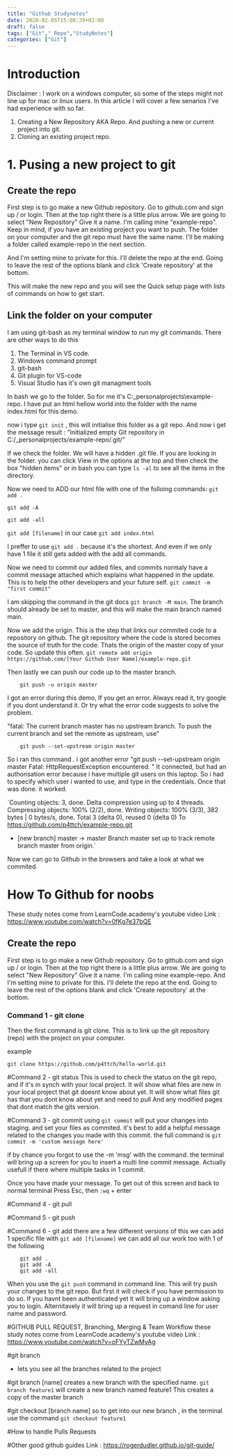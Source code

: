 ```yaml
---
title: "Github Studynotes"
date: 2020-02-05T15:08:29+02:00
draft: false
tags: ["Git"," Repo","StudyNotes"]
categories: ["Git"]
---
```


# Introduction
Disclaimer : I work on a windows computer, so some of the steps might not line up for mac or linux users.
In this article I will cover a few senarios I've had experience with so far. 
1. Creating a New Repository AKA Repo. And pushing a new or current project into git.
2. Cloning an existing project repo.

# 1. Pusing a new project to git
## Create the repo
First step is to go make a new Github repository. 
Go to github.com and sign up / or login. 
Then at the top right there is a little plus arrow.  We are going to select "New Repository"
Give it a name. I'm calling mine "example-repo". Keep in mind, if you have an existing project you want to push. The folder on your computer and the git repo must have the same name. I'll be making a folder called example-repo in the next section.

And I'm setting mine to private for this. I'll delete the repo at the end. 
Going to leave the rest of the options blank and click 'Create repository' at the bottom.

This will make the new repo and you will see the Quick setup page with lists of commands on how to get start.

## Link the folder on your computer
I am using git-bash as my terminal window to run my git commands. There are other ways to do this
1. The Terminal in VS code. 
2. Windows command prompt
3. git-bash
4. Git plugin for VS-code
5. Visual Studio has it's own git managment tools

In bash we go to the folder. So for me it's C:\_personalprojects\example-repo. 
I have put an html hellow world into the folder with the name index.html for this demo. 

now i type `git init` , this will initialise this folder as a git repo. And now i get the message result : 
"Initialized empty Git repository in C:/_personalprojects/example-repo/.git/"

If we check the folder. We will have a hidden .git file. If you are looking in the folder. you can click View in the options at the top and then check the box "hidden items" or in bash you can type `ls -al` to see all the items in the directory.

Now we need to ADD our html file with one of the folloing commands: 
`git add .`

`git add -A`

`git add -all`

`git add [filename]` in our case `git add index.html`


I preffer to use `git add .` because it's the shortest. And even if we only have 1 file it still gets added with the add all commands. 

Now we need to commit our added files, and commits normaly have a commit message attached which explains what happened in the update. This is to help the other developers and your future self.
`git commit -m "first commit"` 

I am skipping the command in the git docs `git branch -M main`.  The branch should already be set to master, and this will make the main branch named main. 

Now we add the origin. This is the step that links our commited code to a repository on github. The git repository where the code is stored becomes the source of truth for the code. Thats the origin of the master copy of your code. So update this often.
`git remote add origin https://github.com/[Your Github User Name]/example-repo.git`

Then lastly we can push our code up to the master branch. 
```   
    git push -u origin master
```

I got an error during this demo, If you get an error. Always read it, try google if you dont understand it. Or try what the error code suggests to solve the problem.

"fatal: The current branch master has no upstream branch.
To push the current branch and set the remote as upstream, use"
```
    git push --set-upstream origin master
```

So i ran this command . i got another error
"git push --set-upstream origin master
Fatal: HttpRequestException encountered.
"
It connected, but had an authorisation error because i have multiple git users on this laptop. So i had to specify which user i wanted to use, and type in the credentials. Once that was done. it worked.

`Counting objects: 3, done.
Delta compression using up to 4 threads.
Compressing objects: 100% (2/2), done.
Writing objects: 100% (3/3), 382 bytes | 0 bytes/s, done.
Total 3 (delta 0), reused 0 (delta 0)
To https://github.com/p4ttch/example-repo.git
 * [new branch]      master -> master
Branch master set up to track remote branch master from origin.`

Now we can go to Github in the browsers and take a look at what we commited.

# How To Github for noobs

These study notes come from LearnCode.academy's youtube video 
Link : https://www.youtube.com/watch?v=0fKg7e37bQE 

## Create the repo
First step is to go make a new Github repository. 
Go to github.com and sign up / or login. 
Then at the top right there is a little plus arrow.  We are going to select "New Repository"
Give it a name. I'm calling mine example-repo. And I'm setting mine to private for this. I'll delete the repo at the end. 
Going to leave the rest of the options blank and click 'Create repository' at the bottom.

### Command 1 - git clone
Then the first command is git clone. This is to link up the git repository (repo) with the project on your computer. 

example  

`git clone https://github.com/p4ttch/hello-world.git`

#Command 2 - git status
This is used to check the status on the git repo, and if it's in synch with your local project. 
It will show what files are new in your local project that git doesnt know about yet.
It will show what files git has that you dont know about yet and need to pull
And any modified pages that dont match the gits version.

#Command 3 - git commit
using `git commit` will put your changes into staging. and set your files as commited.
it's best to add a helpful message related to the changes you made with this commit. the full command is 
`git commit -m 'custom message here'`

if by chance you forgot to use the -m 'msg' with the command. the terminal will bring up a screen for you to insert a multi line commit message. Actually usefull if there where multiple tasks in 1 commit.

Once you have made your message. To get out of this screen and back to normal terminal
Press Esc, then `:wq` + enter

#Command 4 - git pull

#Command 5 - git push

#Command 6 - git add
there are a few different versions of this
we can add 1 specific file with `git add [filename]`
we can add all our work too with 1 of the following

```
    git add .
    git add -A
    git add -all 
```
 
When you use the `git push` command in command line. This will try push your changes to the git repo. But first it will check if you have permission to do so.
If you havnt been authenticated yet it will bring up a window asking you to login.
Alternitavely it will bring up a request in comand line for user name and password. 

#GITHUB PULL REQUEST, Branching, Merging & Team Workflow
these study notes come from LearnCode.academy's youtube video 
Link : https://www.youtube.com/watch?v=oFYyTZwMyAg

#git branch
- lets you see all the branches related to the project

#git branch [name]
creates a new branch with the specified name.
`git branch feature1` will create a new branch named feature1
This creates a copy of the master branch

#git checkout [branch name]
so to get into our new branch , in the terminal use the command
`git checkout feature1` 

#How to handle Pulls Requests



#Other good github guides
Link : https://rogerdudler.github.io/git-guide/